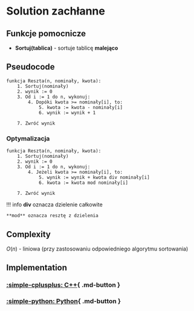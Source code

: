 # Solution zachłanne

## Funkcje pomocnicze

- **Sortuj(tablica)** - sortuje tablicę **malejąco**

## Pseudocode

```
funkcja Reszta(n, nominały, kwota):
    1. Sortuj(nominały)
    2. wynik := 0
    3. Od i := 1 do n, wykonuj:
        4. Dopóki kwota >= nominały[i], to:
            5. kwota := kwota - nominały[i]
            6. wynik := wynik + 1
            
    7. Zwróć wynik
```

### Optymalizacja

```
funkcja Reszta(n, nominały, kwota):
    1. Sortuj(nominały)
    2. wynik := 0
    3. Od i := 1 do n, wykonuj:
        4. Jeżeli kwota >= nominały[i], to:
            5. wynik := wynik + kwota div nominały[i]
            6. kwota := kwota mod nominały[i]
            
    7. Zwróć wynik
```

!!! info
	**div** oznacza dzielenie całkowite
	
	**mod** oznacza resztę z dzielenia

## Complexity

$O(n)$ - liniowa (przy zastosowaniu odpowiedniego algorytmu sortowania)

## Implementation

### [:simple-cplusplus: C++](../../../programming/c++/algorithms/integers/change.md){ .md-button }

### [:simple-python: Python](../../../programming/python/algorithms/integers/change.md){ .md-button }
